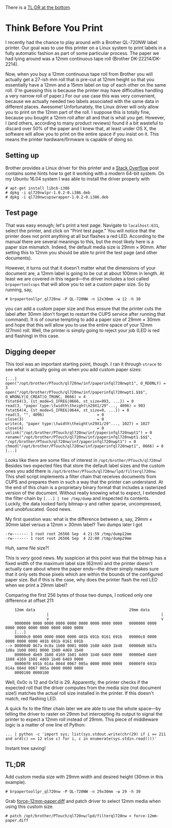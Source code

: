 There is a [TL;DR at the bottom](#tldr).

# Think Before You Print

I recently had the chance to play around with a Brother QL-720NW label printer. Our goal was to use this printer on a Linux system to print labels in a fully automatic fashion as part of some particular process. The paper we had lying around was a 12mm continuous tape roll (Brother DK-22214/DK-2214).

Now, when you buy a 12mm continuous tape roll from Brother you will actually get a 27-ish mm roll that is pre-cut at 12mm height so that you essentially have a 12mm and a 15mm label on top of each other on the same roll. (I'm guessing this is because the printer may have difficulties handling a very narrow roll of paper.) For our use case this was very convenient, because we actually needed two labels associated with the same data in different places. Awesome!
Unfortunately, the Linux driver will only allow you to print on the 12mm part of the roll. I suppose this is totally fine, because you bought a 12mm roll after all and that is what you get. However, I (and others, according to many product reviews) found it a bit wasteful to discard over 50% of the paper and I knew that, at least under OS X, the software will allow you to print on the entire space if you insist on it. This means the printer hardware/firmware is capable of doing so. 


## Setting up

Brother provides a Linux driver for this printer and a [Stack Overflow](http://stackoverflow.com/a/19700576) post contains some hints how to get it working with a modern 64-bit system. On my Ubuntu 16.04 system I was able to install the driver properly with

    # apt-get install libc6-i386
    # dpkg -i ql720nwlpr-1.0.2-0.i386.deb
    # dpkg -i ql720nwcupswrapper-1.0.2-0.i386.deb


## Test page

That was easy enough; let's print a test page. Navigate to `localhost:631`, select the printer, and click on "Print test page." You will notice that the printer does not print anything at all but flashes a red LED. According to the manual there are several meanings to this, but the most likely here is a paper size mismatch. Indeed, the default media size is 29mm × 90mm. After setting this to 12mm you should be able to print the test page (and other documents).

However, it turns out that it doesn't matter what the dimensions of your document are, a 12mm label is going to be cut at about 100mm in length. At least we are covered in this regard—the driver includes a tool called `brpapertoolcups` that will allow you to set a custom paper size. So by running, say,

    # brpapertoollpr_ql720nw -P QL-720NW -n 12x30mm -w 12 -h 30

you can add a custom paper size and thus ensure that the printer cuts the label after 30mm (don't forget to restart the CUPS service after running that command). It is of course tempting to add a paper size of 29mm × 30mm and hope that this will allow you to use the entire space of your 12mm (27mm) roll. Well, the printer is simply going to reject your job (LED is red and flashing) in this case.


## Digging deeper

This tool was an important starting point, though. I ran it through `strace` to see what is actually going on when you add custom paper sizes:

    [...]
    open("/opt/brother/PTouch/ql720nw/inf/paperinfql720nwpt1", O_RDONLY) = 3
    open("/opt/brother/PTouch/ql720nw/inf/paperinfql720nwpt1.$$$", O_WRONLY|O_CREAT|O_TRUNC, 0666) = 4
    fstat64(3, {st_mode=S_IFREG|0666, st_size=993, ...}) = 0
    read(3, "paper type:\twidth\theight\n29X1/29"..., 4096) = 993
    fstat64(4, {st_mode=S_IFREG|0644, st_size=0, ...}) = 0
    read(3, "", 4096)                       = 0
    close(3)                                = 0
    write(4, "paper type:\twidth\theight\n29X1/29"..., 1027) = 1027
    close(4)                                = 0
    unlink("/opt/brother/PTouch/ql720nw/inf/paperinfql720nwpt1") = 0
    rename("/opt/brother/PTouch/ql720nw/inf/paperinfql720nwpt1.$$$", "/opt/brother/PTouch/ql720nw/inf/paperinfql720nwpt1") = 0
    chmod("/opt/brother/PTouch/ql720nw/inf/paperinfql720nwpt1", 0666) = 0
    [...]

Looks like there are some files of interest in `/opt/brother/PTouch/ql720nw`! Besides two expected files that store the default label sizes and the custom ones you add there is `/opt/brother/PTouch/ql720nw/lpd/filterql720nw`. This shell script implements a filter chain that receives documents from CUPS and prepares them in such a way that the printer can understand. At the end of this chain is a proprietary binary format that includes a rasterized version of the document. Without really knowing what to expect, I extended the filter chain by `[...] | tee /tmp/dump` and inspected its contents. Luckily, the data looked fairly bitmap-y and rather sparse, uncompressed, and unobfuscated. Good news.

My first question was: what is the difference between a, say, 29mm × 30mm label versus a 12mm × 30mm label? Two dumps later I got

    -rw------- 1 root root 26566 Sep  4 21:59 /tmp/dump12mm
    -rw------- 1 root root 26566 Sep  4 22:00 /tmp/dump29mm

Huh, same file size?!

This is *very* good news. My suspicion at this point was that the bitmap has a fixed width of the maximum label size (62mm) and the printer doesn't actually care about where the paper ends—the driver simply makes sure that it only sets those pixels which are within the bounds of the configured paper size. But if this is the case, why does the printer flash the red LED when we print a 29mm label?

Comparing the first 256 bytes of those two dumps, I noticed only one difference at offset 211:

        12mm data                                         29mm data
                      |                                                 |
                      v                                                 v
        0000000 0000 0000 0000 0000 0000 0000 0000 0000   0000000 0000 0000 0000 0000 0000 0000 0000 0000
        [...]
        00000c0 0000 0000 0000 0000 401b 691b 0161 691b   00000c0 0000 0000 0000 0000 401b 691b 0161 691b
    --> 00000d0 867a 0c0a 1b00 0001 0000 1b00 4d69 1b40   00000d0 867a 1d0a 1b00 0001 0000 1b00 4d69 1b40
        00000e0 4b69 1b08 4169 1b01 4d69 1b40 6469 0000   00000e0 4b69 1b08 4169 1b01 4d69 1b40 6469 0000
        00000f0 691b 014a 004d 0067 005a 0000 0000 0000   00000f0 691b 014a 004d 0067 005a 0000 0000 0000
        0000100 0000100

Well, 0x0c is 12 and 0x1d is 29. Apparently, the printer checks if the expected roll that the driver computes from the media size (not document size!) matches the actual roll size installed in the printer. If this doesn't match, red flashing LED.

A quick fix to the filter chain later we are able to use the whole space—by telling the driver to raster on 29mm but intercepting its output to signal the printer to expect a 12mm roll instead of 29mm. This piece of middleware logic is a matter of one line of Python:

    ... | python -c 'import sys; list(sys.stdout.write(chr(29) if i == 211 and ord(c) == 12 else c) for i, c in enumerate(sys.stdin.read()))'

Instant tree saving!


## TL;DR

Add custom media size with 29mm width and desired height (30mm in this example).

    # brpapertoollpr_ql720nw -P QL-720NW -n 29x30mm -w 29 -h 30

Grab [force-12mm-paper.diff](files/force-12mm-paper.diff) and patch driver to select 12mm media when using this custom size.

    # patch /opt/brother/PTouch/ql720nw/lpd/filterql720nw < force-12mm-paper.diff

